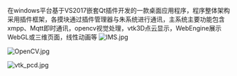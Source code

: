 在windows平台基于VS2017嵌套Qt插件开发的一款桌面应用程序，程序整体架构采用插件框架，各摸块通过插件管理器与朱系统进行通讯，主系统主要功能包含xmpp、Mqtt即时通讯，opencv视觉处理，vtk3D点云显示，WebEngine展示WebGL或三维页面，线性动画等
![IMS.jpg](https://i.loli.net/2020/05/16/SXwqEaHu6cvfG8O.png)

![OpenCV.jpg](https://i.loli.net/2020/05/16/tlkbEgRTq4hjZ3Q.png)

![vtk_pcd.jpg](https://i.loli.net/2020/05/16/eIS17ucpyxjXsn4.png)
